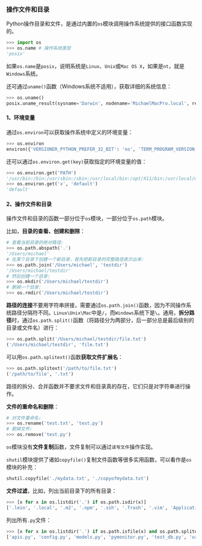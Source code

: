 ### 操作文件和目录

Python操作目录和文件，是通过内置的`os`模块调用操作系统提供的接口函数实现的。

```python
>>> import os
>>> os.name # 操作系统类型
'posix'
```

如果`os.name`是`posix`，说明系统是`Linux`、`Unix`或`Mac OS X`，如果是`nt`，就是`Windows`系统。

还可通过`uname()`函数（Windows系统不适用），获取详细的系统信息：

```python
>>> os.uname()
posix.uname_result(sysname='Darwin', nodename='MichaelMacPro.local', release='14.3.0', version='Darwin Kernel Version 14.3.0: Mon Mar 23 11:59:05 PDT 2015; root:xnu-2782.20.48~5/RELEASE_X86_64', machine='x86_64')
```

#### 1、环境变量

通过`os.environ`可以获取操作系统中定义的环境变量：

```python
>>> os.environ
environ({'VERSIONER_PYTHON_PREFER_32_BIT': 'no', 'TERM_PROGRAM_VERSION': '326', 'LOGNAME': 'michael', 'USER': 'michael', 'PATH': '/usr/bin:/bin:/usr/sbin:/sbin:/usr/local/bin:/opt/X11/bin:/usr/local/mysql/bin', ...})
```

还可以通过`os.environ.get(key)`获取指定的环境变量的值：

```python
>>> os.environ.get('PATH')
'/usr/bin:/bin:/usr/sbin:/sbin:/usr/local/bin:/opt/X11/bin:/usr/local/mysql/bin'
>>> os.environ.get('x', 'default')
'default'
```

#### 2、操作文件和目录

操作文件和目录的函数一部分位于`os`模块，一部分位于`os.path`模块。

比如，**目录的查看、创建和删除**：

```python
# 查看当前目录的绝对路径:
>>> os.path.abspath('.')
'/Users/michael'
# 在某个目录下创建一个新目录，首先把新目录的完整路径表示出来:
>>> os.path.join('/Users/michael', 'testdir')
'/Users/michael/testdir'
# 然后创建一个目录:
>>> os.mkdir('/Users/michael/testdir')
# 删掉一个目录:
>>> os.rmdir('/Users/michael/testdir')
```

**路径的连接**不要用字符串拼接，需要通过`os.path.join()`函数，因为不同操作系统路径分隔符不同。`Linux\Unix\Mac`中是`/`，而`Windows`系统下是`\`。通用，**拆分路径**时，通过`os.path.split()`函数（将路径分为两部分，后一部分总是最后级别的目录或文件名）进行：

```python
>>> os.path.split('/Users/michael/testdir/file.txt')
('/Users/michael/testdir', 'file.txt')
```

可以用`os.path.splitext()`函数**获取文件扩展名**：

```python
>>> os.path.splitext('/path/to/file.txt')
('/path/to/file', '.txt')
```

路径的拆分、合并函数并不要求文件和目录真的存在，它们只是对字符串进行操作。

**文件的重命名和删除**：

```python
# 对文件重命名:
>>> os.rename('test.txt', 'test.py')
# 删掉文件:
>>> os.remove('test.py')
```

`os`模块没有**文件复制**函数，文件复制可以通过`读写文件`操作实现。

`shutil`模块提供了诸如`copyfile()`复制文件函数等很多实用函数，可以看作是`os`模块的补充：

```python
shutil.copyfile('./mydata.txt', './copyofmydata.txt')
```

**文件过滤**，比如，列出当前目录下的所有目录：

```python
>>> [x for x in os.listdir('.') if os.path.isdir(x)]
['.lein', '.local', '.m2', '.npm', '.ssh', '.Trash', '.vim', 'Applications', 'Desktop', ...]
```

列出所有`.py`文件：

```python
>>> [x for x in os.listdir('.') if os.path.isfile(x) and os.path.splitext(x)[1]=='.py']
['apis.py', 'config.py', 'models.py', 'pymonitor.py', 'test_db.py', 'urls.py', 'wsgiapp.py']
```

